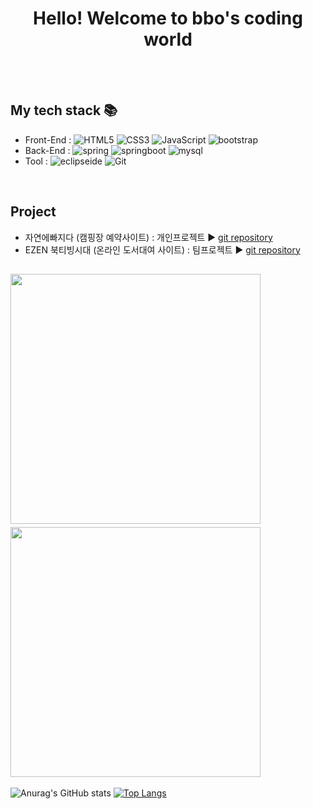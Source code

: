 
<div align="center">
  <h1>Hello! Welcome to bbo's coding world</h1>
</div>

<br /><br />

## My tech stack 📚 
- Front-End : ![HTML5](https://img.shields.io/badge/-HTML5-F05032?style=for-the-badge&logo=html5&logoColor=ffffff) ![CSS3](https://img.shields.io/badge/-CSS3-007ACC?style=for-the-badge&logo=css3&logoColor=ffffff) ![JavaScript](https://img.shields.io/badge/-JavaScript-%23F7DF1C?style=for-the-badge&logo=javascript&logoColor=000000&labelColor=%23F7DF1C&color=%23FFCE5A) ![bootstrap](https://img.shields.io/badge/-bootstrap-7952B3?style=for-the-badge&logo=bootstrap&logoColor=ffffff)
- Back-End : ![spring](https://img.shields.io/badge/-spring-6DB33F?style=for-the-badge&logo=spring&logoColor=ffffff) ![springboot](https://img.shields.io/badge/-springboot-6DB33F?style=for-the-badge&logo=springboot&logoColor=ffffff) ![mysql](https://img.shields.io/badge/-mysql-4479A1?style=for-the-badge&logo=mysql&logoColor=ffffff)
- Tool : ![eclipseide](https://img.shields.io/badge/-eclipseide-2C2255?style=for-the-badge&logo=eclipseide&logoColor=ffffff) ![Git](https://img.shields.io/badge/-Git-F05032?style=for-the-badge&logo=git&logoColor=ffffff)
  
<br />

## Project
- 자연에빠지다 (캠핑장 예약사이트) : 개인프로젝트 ▶ <a href="https://github.com/lms8262/booktving.git">git repository</a> <br>
- EZEN 북티빙시대 (온라인 도서대여 사이트) : 팀프로젝트 ▶ <a href="https://github.com/bohyun87/camping-web-page-Spring_JPA-.git">git repository</a> <br>

<img src="https://github.com/bohyun87/bohyun87/assets/130732028/aa4a7509-eef5-4297-9a97-d5c4c5043b38" height="400" />&nbsp;&nbsp;&nbsp;&nbsp;<img src="https://github.com/bohyun87/bohyun87/assets/130732028/183970e1-702a-4bff-8a7b-0aa9532bc90a" height="400" />
<br />
------------
![Anurag's GitHub stats](https://github-readme-stats.vercel.app/api?username=bohyun87&show_icons=true&theme=radical)
[![Top Langs](https://github-readme-stats.vercel.app/api/top-langs/?username=bohyun87&layout=compact)](https://github.com/delay-100/github-readme-stats)
